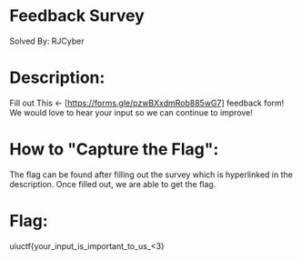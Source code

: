 # Feedback Survey
Solved By: RJCyber

# Description:
Fill out This <- [https://forms.gle/pzwBXxdmRob885wG7] feedback form! We would love to hear your input so we can continue to improve!

# How to "Capture the Flag":
The flag can be found after filling out the survey which is hyperlinked in the description. Once filled out, we are able to get the flag.

# Flag:
uiuctf{your_input_is_important_to_us_<3}
